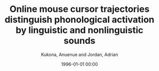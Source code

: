 ---
layout: post
title: Online mouse cursor trajectories distinguish phonological activation by linguistic and nonlinguistic sounds

date: 1996-01-01 00:00
author: Kukona, Anuenue and Jordan, Adrian
tags: ["cohort competition","environmental sounds","mouse cursor tracking","phonological competition"]
journal: Psychonomic Bulletin and Review

link: https://doi.org/10.3758/s13423-022-02153-6

year: 2023
---